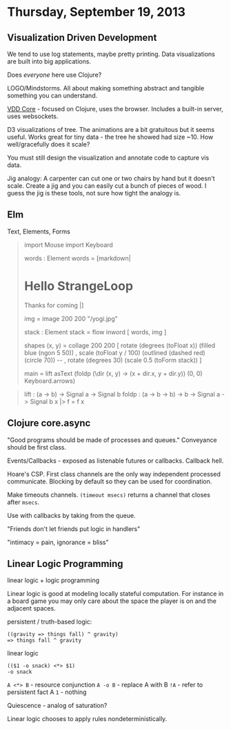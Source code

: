 # Thursday, September 19, 2013

## Visualization Driven Development

We tend to use log statements, maybe pretty printing. Data visualizations are
built into big applications.

Does *everyone* here use Clojure?

LOGO/Mindstorms. All about making something abstract and tangible something you
can understand.

[VDD Core](http://github.com/element84/vdd-core) - focused on Clojure, uses the
browser. Includes a built-in server, uses websockets.

D3 visualizations of tree. The animations are a bit gratuitous but it seems
useful. Works great for tiny data - the tree he showed had size ~10. How
well/gracefully does it scale?

You must still design the visualization and annotate code to capture vis data.

Jig analogy: A carpenter can cut one or two chairs by hand but it doesn't
scale. Create a jig and you can easily cut a bunch of pieces of wood. I guess
the jig is these tools, not sure how tight the analogy is.

## Elm

Text, Elements, Forms

> import Mouse
> import Keyboard
>
> words : Element
> words = [markdown|
> # Hello StrangeLoop
>
> Thanks for coming
> |]
>
> img = image 200 200 "/yogi.jpg"
>
> stack : Element
> stack = flow inword [ words, img ]
>
> shapes (x, y) = collage 200 200
>        [ rotate (degrees (toFloat x)) (filled blue (ngon 5 50))
>        , scale (toFloat y / 100) (outlined (dashed red) (circle 70))
>        -- , rotate (degrees 30) (scale 0.5 (toForm stack))
>        ]
>
> main = lift asText
>     (foldp (\dir (x, y) -> (x + dir.x, y + dir.y)) (0, 0) Keyboard.arrows)

> lift : (a -> b) -> Signal a -> Signal b
> foldp : (a -> b -> b) -> b -> Signal a -> Signal b
> x |> f = f x

## Clojure core.async

"Good programs should be made of processes and queues." Conveyance should be
first class.

Events/Callbacks - exposed as listenable futures or callbacks. Callback hell.

Hoare's CSP. First class channels are the only way independent processed
communicate. Blocking by default so they can be used for coordination.

Make timeouts channels. `(timeout msecs)` returns a channel that closes after
`msecs`.

Use with callbacks by taking from the queue.

"Friends don't let friends put logic in handlers"

"intimacy = pain, ignorance = bliss"

## Linear Logic Programming

linear logic + logic programming

Linear logic is good at modeling locally stateful computation. For instance in
a board game you may only care about the space the player is on and the
adjacent spaces.

persistent / truth-based logic:

    ((gravity => things fall) ^ gravity)
    => things fall ^ gravity

linear logic

    (($1 -o snack) <*> $1)
    -o snack

`A <*> B` - resource conjunction
`A -o B` - replace A with B
`!A` - refer to persistent fact A
`1` - nothing

Quiescence - analog of saturation?

Linear logic chooses to apply rules nondeterministically.
